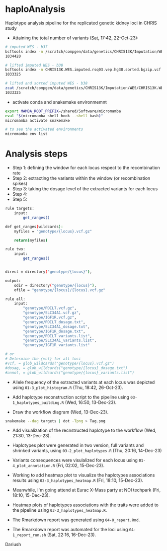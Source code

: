 # haploAnalysis
Haplotype analysis pipeline for the replicated genetic kidney loci in CHRIS study

- Attaining the total number of variants (Sat, 17:42, 22-Oct-23):
 
```bash
# imputed WES - b37
bcftools index -n /scratch/compgen/data/genetics/CHRIS13K/Imputation/WES/CHRIS13K.WES.imputed.rsq03.vep.vcf.gz
1034420

# lifted imputed WES - b38
bcftools index -n CHRIS13K.WES.imputed.rsq03.vep.hg38.sorted.bgzip.vcf.gz
1033325

# lifted and sorted imputed WES - b38
zcat /scratch/compgen/data/genetics/CHRIS13K/Imputation/WES/CHRIS13K.WES.imputed.rsq03.vep.hg38.zip.vcf.gz | cut -f1-3 | grep -v "#" | wc -l
1033325
```

- activate conda and snakemake environmemnt

```bash
export MAMBA_ROOT_PREFIX=/shared/Software/micromamba
eval "$(micromamba shell hook --shell bash)"
micromamba activate snakemake

# to see the activated environments
micromamba env list
```
# Analysis steps
- Step 1: defining the window for each locus respect to the recombination rate
- Step 2: extracting the variants within the window (or recombination spikes)
- Step 3: taking the dosage level of the extracted variants for each locus
- Step 4: 
- Step 5: 

```bash
rule targets:
	input:
		get_ranges()

def get_ranges(wildcards):
	myfiles = "genotype/{locus}.vcf.gz"

	return(myfiles)

rule two:
	input:
		get_ranges()


direct = directory("genotype/{locus}"),

output:
	odir = directory("genotype/{locus}"),
	ofile = "genotype/{locus}/{locus}.vcf.gz"

rule all:
	input:
		"genotype/PDILT.vcf.gz",
		"genotype/SLC34A1.vcf.gz",
		"genotype/IGF1R.vcf.gz",
		"genotype/PDILT_dosage.txt",
		"genotype/SLC34A1_dosage.txt",
		"genotype/IGF1R_dosage.txt",
		"genotype/PDILT_variants.list",
		"genotype/SLC34A1_variants.list",
		"genotype/IGF1R_variants.list"

# or 
# Determine the {vcf} for all loci
#vcf, = glob_wildcards("genotype/{locus}.vcf.gz")
#dosag, = glob_wildcards("genotype/{locus}_dosage.txt")
#annot, = glob_wildcards("genotype/{locus}_variants.list")

```
- Allele frequency of the extracted variants at each locus was depicted using `01-3_plot_histogram.R` (Thu, 18:42, 26-Oct-23).

- Add haplotype reconstruction script to the pipeline using `03-1_haplotypes_building.R` (Wed, 16:50, 13-Dec-23).

- Draw the workflow diagram (Wed, 13-Dec-23).

```bash
snakemake --dag targets | dot -Tpng > Tag.png
```

- Add visualization of the recnstructed haplotype to the workflow (Wed, 21:30, 13-Dec-23).

- Haplotypes plot were generated in two version, full variants and shrinked variants, using `03-2_plot_haplotypes.R` (Thu, 20:16, 14-Dec-23)

- Variants consequences were visulalized for each locus using `01-4_plot_annotation.R` (Fri, 02:02, 15-Dec-23).

- Working to add heatmap plot to visualize the haplotypes associations results using `03-3_haplotypes_heatmap.R` (Fri, 18:10, 15-Dec-23).

- Meanwhile, I'm going attend at Eurac X-Mass party at NOI techpark (Fri, 18:10, 15-Dec-23).

- Heatmap plots of haplotypes associations with the traits were added to the pipeline using `03-3_haplotypes_heatmap.R`.

- The Rmarkdown report was generated using `04-0_report.Rmd`.

- The Rmarkdown report was automated for the loci using `04-1_report_run.sh` (Sat, 22:16, 16-Dec-23).

Dariush